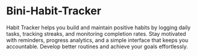 # Bini-Habit-Tracker
Habit Tracker helps you build and maintain positive habits by logging daily tasks, tracking streaks, and monitoring completion rates. Stay motivated with reminders, progress analytics, and a simple interface that keeps you accountable. Develop better routines and achieve your goals effortlessly.  
